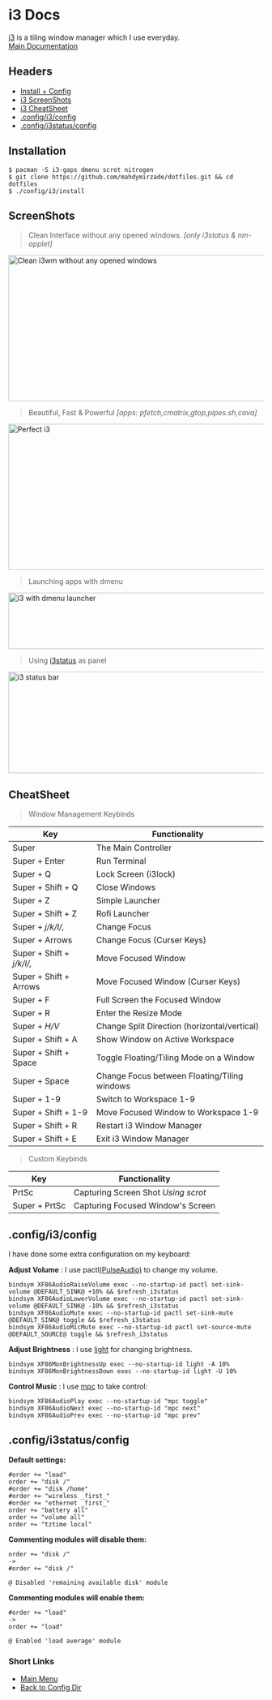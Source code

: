 # i3 Docs
[i3](https://i3wm.org) is a tiling window manager which I use everyday.<br/>
[Main Documentation](https://i3wm.org/docs/userguide.html)

## Headers
- [Install + Config](#installation)
- [i3 ScreenShots](#screenshots)
- [i3 CheatSheet](#cheatsheet)
- [.config/i3/config](#configi3config)
- [.config/i3status/config](#configi3statusconfig)

## Installation
```
$ pacman -S i3-gaps dmenu scrot nitrogen
$ git clone https://github.com/mahdymirzade/dotfiles.git && cd dotfiles
$ ./config/i3/install
```

## ScreenShots
> Clean Interface without any opened windows. *[only i3status & nm-applet]*
<img src="https://raw.githubusercontent.com/mahdymirzade/mahdymirzade/main/assets/dotfiles/i3.clean.png" alt="Clean i3wm without any opened windows" width="512" height="288">

> Beautiful, Fast & Powerful *[apps: pfetch,cmatrix,gtop,pipes.sh,cava]*
<img src="https://raw.githubusercontent.com/mahdymirzade/mahdymirzade/main/assets/dotfiles/i3.png" alt="Perfect i3" width="512" height="288">

> Launching apps with dmenu
<img src="https://raw.githubusercontent.com/mahdymirzade/mahdymirzade/main/assets/dotfiles/i3.dmenu.png" alt="i3 with dmenu launcher" width="512" height="111">

> Using [i3status](https://github.com/mahdymirzade/dotfiles/tree/main/config/i3status) as panel
<img src="https://raw.githubusercontent.com/mahdymirzade/mahdymirzade/main/assets/dotfiles/i3.status.png" alt="i3 status bar" width="512" height="200">



## CheatSheet
> Window Management Keybinds

| Key                       | Functionality                                 |
| ------------------------- | --------------------------------------------- |
| Super                     | The Main Controller                           |
| Super + Enter             | Run Terminal                                  |
| Super + Q                 | Lock Screen (i3lock)                          |
| Super + Shift + Q         | Close Windows                                 |
| Super + Z                 | Simple Launcher                               |
| Super + Shift + Z         | Rofi Launcher                                 |
| Super + *j/k/l/,*         | Change Focus                                  |
| Super + Arrows            | Change Focus (Curser Keys)                    |
| Super + Shift + *j/k/l/,* | Move Focused Window                           |
| Super + Shift + Arrows    | Move Focused Window (Curser Keys)             |
| Super + F                 | Full Screen the Focused Window                |
| Super + R                 | Enter the Resize Mode                         |
| Super + *H/V*             | Change Split Direction (horizontal/vertical)  |
| Super + Shift + A         | Show Window on Active Workspace               |
| Super + Shift + Space     | Toggle Floating/Tiling Mode on a Window       |
| Super + Space             | Change Focus between Floating/Tiling windows  |
| Super + 1-9               | Switch to Workspace 1-9                       |
| Super + Shift + 1-9       | Move Focused Window to Workspace 1-9          |
| Super + Shift + R         | Restart i3 Window Manager                     |
| Super + Shift + E         | Exit i3 Window Manager                        |

> Custom Keybinds

| Key               | Functionality                         |
| ----------------- | ------------------------------------- |
| PrtSc             | Capturing Screen Shot *Using scrot*   |
| Super + PrtSc     | Capturing Focused Window's Screen     |



## .config/i3/config
I have done some extra configuration on my keyboard:

**Adjust Volume** : I use pactl[(PulseAudio)](https://en.wikipedia.org/wiki/PulseAudio) to change my volume.
```
bindsym XF86AudioRaiseVolume exec --no-startup-id pactl set-sink-volume @DEFAULT_SINK@ +10% && $refresh_i3status
bindsym XF86AudioLowerVolume exec --no-startup-id pactl set-sink-volume @DEFAULT_SINK@ -10% && $refresh_i3status
bindsym XF86AudioMute exec --no-startup-id pactl set-sink-mute @DEFAULT_SINK@ toggle && $refresh_i3status
bindsym XF86AudioMicMute exec --no-startup-id pactl set-source-mute @DEFAULT_SOURCE@ toggle && $refresh_i3status
```
**Adjust Brightness** : I use [light](github.com/haikarainen/light) for changing brightness.
```
bindsym XF86MonBrightnessUp exec --no-startup-id light -A 10%
bindsym XF86MonBrightnessDown exec --no-startup-id light -U 10%
```
**Control Music** : I use [mpc](https://wiki.archlinux.org/index.php/Music_Player_Daemon) to take control:
```
bindsym XF86AudioPlay exec --no-startup-id "mpc toggle"
bindsym XF86AudioNext exec --no-startup-id "mpc next"
bindsym XF86AudioPrev exec --no-startup-id "mpc prev"
```



## .config/i3status/config
**Default settings:**
```
#order += "load"
order += "disk /"
#order += "disk /home"
#order += "wireless _first_"
#order += "ethernet _first_"
order += "battery all"
order += "volume all"
order += "tztime local"
```
**Commenting modules will disable them:**
```
order += "disk /"
->
#order += "disk /"

@ Disabled 'remaining available disk' module
```
**Commenting modules will enable them:**
```
#order += "load"
->
order += "load"

@ Enabled 'load average' module
```



### Short Links
- [Main Menu](./../../../../)
- [Back to Config Dir](./../)
